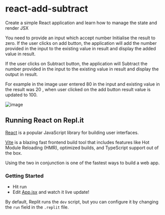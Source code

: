 
# react-add-subtract

Create a simple React application and learn how to manage the state and render JSX

You need to provide an input which accept number
Initialise the result to zero.
If the user clicks on add button, the application will add the number provided in the input to the existing value in result and display the added value in result.

If the user clicks on Subtract button, the application will Subtract the number provided in the input to the existing value in result and display the output in result.

For example in the image user entered 80 in the input and existing value in the result was 20 , when user clicked on the add button result value is updated to 100.

![image](https://user-images.githubusercontent.com/68210647/113970354-5b37f200-9854-11eb-90c9-915bc8f6bbef.png)
















## Running React on Repl.it

[React](https://reactjs.org/) is a popular JavaScript library for building user interfaces.

[Vite](https://vitejs.dev/) is a blazing fast frontend build tool that includes features like Hot Module Reloading (HMR), optimized builds, and TypeScript support out of the box.

Using the two in conjunction is one of the fastest ways to build a web app.

### Getting Started
- Hit run
- Edit [App.jsx](#src/App.jsx) and watch it live update!

By default, Replit runs the `dev` script, but you can configure it by changing the `run` field in the `.replit` file.